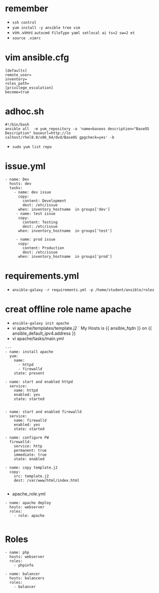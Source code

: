 # remember
- `ssh control`
- `yum install -y ansible tree vim`
- vim .vimrc
`autocmd FileType yaml setlocal ai ts=2 sw=2 et`
- `source .vimrc`


# vim ansible.cfg 
```
[defaults]
remote_user=
inventory=
roles_path=
[privilege_escalation]
become=true
```

# adhoc.sh
```
#!/bin/bash
ansible all  -m yum_repository -a 'name=baseos description="BaseOS Description" baseurl=http://lo
calhost/rhel8.0/x86_64/dvd/BaseOS gpgcheck=yes' -b
```
- `sudo yum list repo`

# issue.yml
```
- name: Dev
  hosts: dev
  tasks:
    - name: dev issue
      copy:
        content: Development
        dest: /etc/issue
      when: inventory_hostname  in groups['dev']
     - name: test issue
      copy:
        content: Testing
        dest: /etc/issue
      when: inventory_hostname  in groups['test']
      
     - name: prod issue
      copy:
        content: Production
        dest: /etc/issue
      when: inventory_hostname  in groups['prod']
```

# requirements.yml
- `ansible-galaxy -r requirements.yml -p /home/student/ansible/roles`

# creat offline role name apache
- `ansible-galaxy init apache`
- vi apache/templates/template.j2
` My Hosts is {{ ansible_fqdn }} on {{ ansible_default_ipv4.address }}
- vi apache/tasks/main.yml
```
---
- name: install apache
  yum: 
    name: 
      - httpd
      - firewalld
    state: present

- name: start and enabled httpd
  service:
    name: httpd
    enabled: yes
    state: started
   
   
- name: start and enabled firewalld
  service:
    name: firewalld
    enabled: yes
    state: started 
    
- name: configure FW
  firewalld:
    service: http
    permanent: true
    immediate: true
    state: enabled

- name: copy template.j2
  copy:
    src: template.j2
    dest: /var/www/html/index.html
    
 ```
 - apache_role.yml
 ```
 - name: apache deploy
   hosts: webserver
   roles:
     - role: apache
     
```
# Roles
```
- name: php
  hosts: webserver
  roles:
    - phpinfo
    
- name: balancer
  hosts: balancers
  roles:
    - balancer
```    


